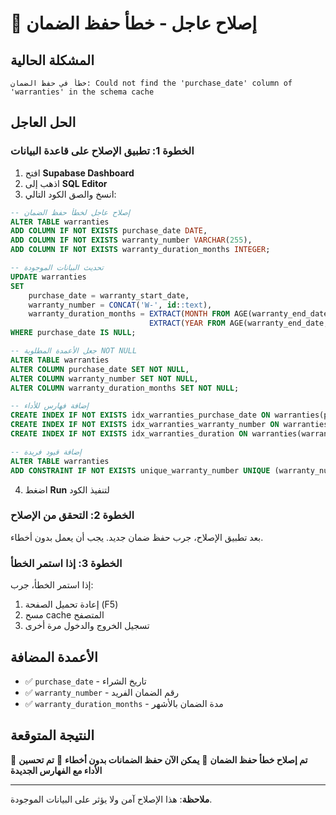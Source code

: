 # 🚨 إصلاح عاجل - خطأ حفظ الضمان

## المشكلة الحالية
```
خطأ في حفظ الضمان: Could not find the 'purchase_date' column of 'warranties' in the schema cache
```

## الحل العاجل

### الخطوة 1: تطبيق الإصلاح على قاعدة البيانات
1. افتح **Supabase Dashboard**
2. اذهب إلى **SQL Editor**
3. انسخ والصق الكود التالي:

```sql
-- إصلاح عاجل لخطأ حفظ الضمان
ALTER TABLE warranties 
ADD COLUMN IF NOT EXISTS purchase_date DATE,
ADD COLUMN IF NOT EXISTS warranty_number VARCHAR(255),
ADD COLUMN IF NOT EXISTS warranty_duration_months INTEGER;

-- تحديث البيانات الموجودة
UPDATE warranties 
SET 
    purchase_date = warranty_start_date,
    warranty_number = CONCAT('W-', id::text),
    warranty_duration_months = EXTRACT(MONTH FROM AGE(warranty_end_date, warranty_start_date)) + 
                               EXTRACT(YEAR FROM AGE(warranty_end_date, warranty_start_date)) * 12
WHERE purchase_date IS NULL;

-- جعل الأعمدة المطلوبة NOT NULL
ALTER TABLE warranties 
ALTER COLUMN purchase_date SET NOT NULL,
ALTER COLUMN warranty_number SET NOT NULL,
ALTER COLUMN warranty_duration_months SET NOT NULL;

-- إضافة فهارس للأداء
CREATE INDEX IF NOT EXISTS idx_warranties_purchase_date ON warranties(purchase_date);
CREATE INDEX IF NOT EXISTS idx_warranties_warranty_number ON warranties(warranty_number);
CREATE INDEX IF NOT EXISTS idx_warranties_duration ON warranties(warranty_duration_months);

-- إضافة قيود فريدة
ALTER TABLE warranties 
ADD CONSTRAINT IF NOT EXISTS unique_warranty_number UNIQUE (warranty_number);
```

4. اضغط **Run** لتنفيذ الكود

### الخطوة 2: التحقق من الإصلاح
بعد تطبيق الإصلاح، جرب حفظ ضمان جديد. يجب أن يعمل بدون أخطاء.

### الخطوة 3: إذا استمر الخطأ
إذا استمر الخطأ، جرب:
1. إعادة تحميل الصفحة (F5)
2. مسح cache المتصفح
3. تسجيل الخروج والدخول مرة أخرى

## الأعمدة المضافة
- ✅ `purchase_date` - تاريخ الشراء
- ✅ `warranty_number` - رقم الضمان الفريد  
- ✅ `warranty_duration_months` - مدة الضمان بالأشهر

## النتيجة المتوقعة
🎉 **تم إصلاح خطأ حفظ الضمان**
🎉 **يمكن الآن حفظ الضمانات بدون أخطاء**
🎉 **تم تحسين الأداء مع الفهارس الجديدة**

---
**ملاحظة**: هذا الإصلاح آمن ولا يؤثر على البيانات الموجودة.
